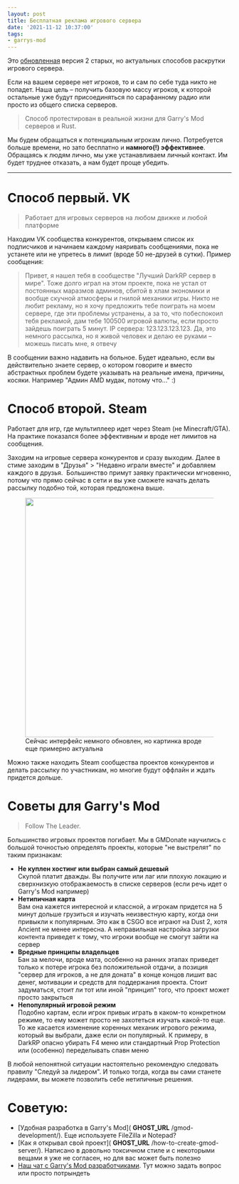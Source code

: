 ```yaml
---
layout: post
title: Бесплатная реклама игрового сервера
date: '2021-11-12 10:37:00'
tags:
- garrys-mod
---
```


Это [обновленная](https://web.archive.org/web/20211108183305/https://amd-nick.me/raskrutka-igrovyh-serverov/) версия 2 старых, но актуальных способов раскрутки игрового сервера.

Если на вашем сервере нет игроков, то и сам по себе туда никто не попадет. Наша цель – получить базовую массу игроков, к которой остальные уже будут присоединяться по сарафанному радио или просто из общего списка серверов.

> Способ протестирован в реальной жизни для Garry's Mod серверов и Rust.

Мы будем обращаться к потенциальным игрокам лично. Потребуется больше времени, но зато бесплатно и **намного(!) эффективнее**. Обращаясь к людям лично, мы уже устанавливаем личный контакт. Им будет труднее отказать, а нам будет проще убедить.

* * *

# Способ первый. VK

> Работает для игровых серверов на любом движке и любой платформе

Находим VK сообщества конкурентов, открываем список их подписчиков и начинаем каждому наяривать сообщениями, пока не устанете или не упретесь в лимит (вроде 50 не-друзей в сутки). Пример сообщения:

> Привет, я нашел тебя в сообществе "Лучший DarkRP сервер в мире". Тоже долго играл на этом проекте, пока не устал от постоянных маразмов админов, сбитой в хлам экономики и вообще скучной атмосферы и гнилой механики игры. Никто не любит рекламу, но я хочу предложить тебе поиграть на моем сервере, где эти проблемы устранены, а за то, что побеспокоил тебя рекламой, дам тебе 100500 игровой валюты, если просто зайдешь поиграть 5 минут. IP сервера: 123.123.123.123. Да, это немного рассылка, но я живой человек и делаю ее руками – можешь писать мне, я отвечу

В сообщении важно надавить на больное. Будет идеально, если вы действительно знаете сервер, о котором говорите и вместо абстрактных проблем будете указывать на реальные имена, причины, косяки. Например "Админ AMD мудак, потому что..." :)

# Способ второй. Steam

Работает для игр, где мультиплеер идет через Steam (не Minecraft/GTA). На практике показался более эффективным и вроде нет лимитов на сообщения.

Заходим на игровые сервера конкурентов и сразу выходим. Далее в стиме заходим в "Друзья" \> "Недавно играли вместе" и добавляем каждого в друзья. &nbsp;Большинство примут заявку практически мгновенно, потому что прямо сейчас в сети и вы уже сможете начать делать рассылку подобно той, которая предложена выше.

<figure class="kg-card kg-image-card kg-width-wide kg-card-hascaption"><img src="https://s3.blog.amd-nick.me/2021/11/image.png" class="kg-image" alt loading="lazy" width="945" height="538"><figcaption>Сейчас интерфейс немного обновлен, но картинка вроде еще примерно актуальна</figcaption></figure>

Можно также находить Steam сообщества проектов конкурентов и делать рассылку по участникам, но многие будут оффлайн и ждать придется дольше.

# Советы для Garry's Mod

> Follow The Leader.

Большинство игровых проектов погибает. Мы в GMDonate научились с большой точностью определять проекты, которые "не выстрелят" по таким признакам:

- **Не куплен хостинг или выбран самый дешевый**  
Скупой платит дважды. Вы получите или лаг или плохую локацию и сверхнизкую отображаемость в списке серверов (если речь идет о Garry's Mod например)
- **Нетипичная карта**  
Вам она кажется интересной и классной, а игрокам придется на 5 минут дольше грузиться и изучать неизвестную карту, когда они привыкли к популярным. Это как в CSGO все играют на Dust 2, хотя Ancient не менее интересна. А неправильная настройка загрузки контента приведет к тому, что игроки вообще не смогут зайти на сервер
- **Вредные принципы владельцев**  
Бан за мелочи, вроде мата, особенно на ранних этапах приведет только к потере игрока без положительной отдачи, а позиция "сервер для игроков, а не для доната" в конце концов лишит вас денег, мотивации и средств для поддержания проекта. Стоит задуматься, стоит ли тот или иной "принцип" того, что проект может просто закрыться
- **Непопулярный игровой режим**  
Подобно картам, если игрок привык играть в каком-то конкретном режиме, то ему может просто не захотеться изучать какой-то еще. То же касается изменение коренных механик игрового режима, который вы выбрали, даже если он популярный. К примеру, в DarkRP опасно убирать F4 меню или стандартный Prop Protection или (особенно) переделывать спавн меню

В любой непонятной ситуации настоятельно рекомендую следовать правилу "Следуй за лидером". И только тогда, когда вы сами станете лидерами, вы можете позволить себе нетипичные решения.

# Советую:

- [Удобная разработка в Garry's Mod]( __GHOST_URL__ /gmod-development/). Еще используете FileZilla и Notepad?
- [Как я открывал свой проект]( __GHOST_URL__ /how-to-create-gmod-server/). Написано в довольно токсичном стиле и с некоторыми вещами я уже не согласен, но для вас может быть полезно
- [Наш чат с Garry's Mod разработчиками](https://t.me/gmodev). Тут можно задать вопрос или просто потрындеть
